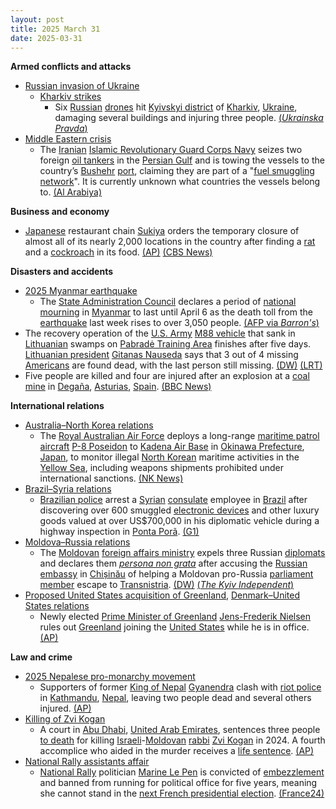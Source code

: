 ```yaml
---
layout: post
title: 2025 March 31
date: 2025-03-31
---
```



**Armed conflicts and attacks**

* [Russian invasion of Ukraine](https://en.wikipedia.org/wiki/Russian_invasion_of_Ukraine "Russian invasion of Ukraine")
  + [Kharkiv strikes](https://en.wikipedia.org/wiki/Kharkiv_strikes_%282022%E2%80%93present%29 "Kharkiv strikes (2022–present)")
    - Six [Russian](https://en.wikipedia.org/wiki/Russian_Armed_Forces "Russian Armed Forces") [drones](https://en.wikipedia.org/wiki/Drone_warfare "Drone warfare") hit [Kyivskyi district](https://en.wikipedia.org/wiki/Kyivskyi_District%2C_Kharkiv "Kyivskyi District, Kharkiv") of [Kharkiv](https://en.wikipedia.org/wiki/Kharkiv "Kharkiv"), [Ukraine](https://en.wikipedia.org/wiki/Ukraine "Ukraine"), damaging several buildings and injuring three people. [(*Ukrainska Pravda*)](https://www.pravda.com.ua/eng/news/2025/03/31/7505286/)
* [Middle Eastern crisis](https://en.wikipedia.org/wiki/Middle_Eastern_crisis_%282023%E2%80%93present%29 "Middle Eastern crisis (2023–present)")
  + The [Iranian](https://en.wikipedia.org/wiki/Iran "Iran") [Islamic Revolutionary Guard Corps Navy](https://en.wikipedia.org/wiki/Islamic_Revolutionary_Guard_Corps_Navy "Islamic Revolutionary Guard Corps Navy") seizes two foreign [oil tankers](https://en.wikipedia.org/wiki/Oil_tanker "Oil tanker") in the [Persian Gulf](https://en.wikipedia.org/wiki/Persian_Gulf "Persian Gulf") and is towing the vessels to the country’s [Bushehr](https://en.wikipedia.org/wiki/Bushehr "Bushehr") [port](https://en.wikipedia.org/wiki/Port "Port"), claiming they are part of a "[fuel smuggling network](https://en.wikipedia.org/wiki/Shadow_fleet "Shadow fleet")". It is currently unknown what countries the vessels belong to. [(Al Arabiya)](https://english.alarabiya.net/News/middle-east/2025/03/31/iran-s-irgc-seizes-two-foreign-tankers-carrying-smuggled-diesel-fuel)

**Business and economy**

* [Japanese](https://en.wikipedia.org/wiki/Japan "Japan") restaurant chain [Sukiya](https://en.wikipedia.org/wiki/Sukiya_%28restaurant_chain%29 "Sukiya (restaurant chain)") orders the temporary closure of almost all of its nearly 2,000 locations in the country after finding a [rat](https://en.wikipedia.org/wiki/Rat "Rat") and a [cockroach](https://en.wikipedia.org/wiki/Cockroach "Cockroach") in its food. [(AP)](https://apnews.com/article/japan-beef-bowl-chain-rat-insect-1fa6100fac147e43efc4b4a09ef25650) [(CBS News)](https://www.cbsnews.com/news/sukiya-rat-found-soup-japan-restaurant-shutting-2000-branches/)

**Disasters and accidents**

* [2025 Myanmar earthquake](https://en.wikipedia.org/wiki/2025_Myanmar_earthquake "2025 Myanmar earthquake")
  + The [State Administration Council](https://en.wikipedia.org/wiki/State_Administration_Council "State Administration Council") declares a period of [national mourning](https://en.wikipedia.org/wiki/National_day_of_mourning "National day of mourning") in [Myanmar](https://en.wikipedia.org/wiki/Myanmar "Myanmar") to last until April 6 as the death toll from the [earthquake](https://en.wikipedia.org/wiki/Earthquake "Earthquake") last week rises to over 3,050 people. [(AFP via *Barron's*)](https://www.barrons.com/news/myanmar-junta-declares-a-week-of-national-mourning-after-quake-faee3b34)
* The recovery operation of the [U.S. Army](https://en.wikipedia.org/wiki/United_States_Army "United States Army") [M88 vehicle](https://en.wikipedia.org/wiki/M88_recovery_vehicle "M88 recovery vehicle") that sank in [Lithuanian](https://en.wikipedia.org/wiki/Lithuania "Lithuania") swamps on [Pabradė Training Area](https://en.wikipedia.org/wiki/Pabrad%C4%97_Training_Area "Pabradė Training Area") finishes after five days. [Lithuanian president](https://en.wikipedia.org/wiki/President_of_Lithuania "President of Lithuania") [Gitanas Nauseda](https://en.wikipedia.org/wiki/Gitanas_Nauseda "Gitanas Nauseda") says that 3 out of 4 missing [Americans](https://en.wikipedia.org/wiki/Americans "Americans") are found dead, with the last person still missing. [(DW)](https://www.dw.com/en/lithuania-says-3-out-of-4-missing-us-soldiers-found-dead/a-72093038) [(LRT)](https://www.lrt.lt/en/news-in-english/19/2525052/lithuania-recovers-us-army-vehicle-from-swamp?srsltid=AfmBOooFIeD1JqZpTZp2lj3mWCqZE2Yd_QEIjTUsGNEQAzXcpp8MiZpy)
* Five people are killed and four are injured after an explosion at a [coal mine](https://en.wikipedia.org/wiki/Coal_mining "Coal mining") in [Degaña](https://en.wikipedia.org/wiki/Dega%C3%B1a "Degaña"), [Asturias](https://en.wikipedia.org/wiki/Asturias "Asturias"), [Spain](https://en.wikipedia.org/wiki/Spain "Spain"). [(BBC News)](https://www.bbc.co.uk/news/articles/c9dj1dx0y78o)

**International relations**

* [Australia–North Korea relations](https://en.wikipedia.org/wiki/Australia%E2%80%93North_Korea_relations "Australia–North Korea relations")
  + The [Royal Australian Air Force](https://en.wikipedia.org/wiki/Royal_Australian_Air_Force "Royal Australian Air Force") deploys a long-range [maritime patrol aircraft](https://en.wikipedia.org/wiki/Maritime_patrol_aircraft "Maritime patrol aircraft") [P-8 Poseidon](https://en.wikipedia.org/wiki/Boeing_P-8_Poseidon "Boeing P-8 Poseidon") to [Kadena Air Base](https://en.wikipedia.org/wiki/Kadena_Air_Base "Kadena Air Base") in [Okinawa Prefecture](https://en.wikipedia.org/wiki/Okinawa_Prefecture "Okinawa Prefecture"), [Japan](https://en.wikipedia.org/wiki/Japan "Japan"), to monitor illegal [North Korean](https://en.wikipedia.org/wiki/North_Korea "North Korea") maritime activities in the [Yellow Sea](https://en.wikipedia.org/wiki/Yellow_Sea "Yellow Sea"), including weapons shipments prohibited under international sanctions. [(NK News)](https://www.nknews.org/2025/03/australia-deploys-aircraft-to-monitor-north-koreas-illicit-maritime-activities/)
* [Brazil–Syria relations](https://en.wikipedia.org/wiki/Brazil%E2%80%93Syria_relations "Brazil–Syria relations")
  + [Brazilian police](https://en.wikipedia.org/wiki/Law_enforcement_in_Brazil "Law enforcement in Brazil") arrest a [Syrian](https://en.wikipedia.org/wiki/Syria "Syria") [consulate](https://en.wikipedia.org/wiki/Consulate "Consulate") employee in [Brazil](https://en.wikipedia.org/wiki/Brazil "Brazil") after discovering over 600 smuggled [electronic devices](https://en.wikipedia.org/wiki/Electronic_device "Electronic device") and other luxury goods valued at over US$700,000 in his diplomatic vehicle during a highway inspection in [Ponta Porã](https://en.wikipedia.org/wiki/Ponta_Por%C3%A3 "Ponta Porã"). [(G1)](https://g1.globo.com/ms/mato-grosso-do-sul/noticia/2025/03/28/vice-consul-da-siria-e-preso-com-mais-de-600-aparelhos-eletronicos-contrabandeados-em-ms.ghtml)
* [Moldova–Russia relations](https://en.wikipedia.org/wiki/Moldova%E2%80%93Russia_relations "Moldova–Russia relations")
  + The [Moldovan](https://en.wikipedia.org/wiki/Moldova "Moldova") [foreign affairs ministry](https://en.wikipedia.org/wiki/Ministry_of_Foreign_Affairs_%28Moldova%29 "Ministry of Foreign Affairs (Moldova)") expels three Russian [diplomats](https://en.wikipedia.org/wiki/Diplomat "Diplomat") and declares them *[persona non grata](https://en.wikipedia.org/wiki/Persona_non_grata "Persona non grata")* after accusing the [Russian embassy](https://en.wikipedia.org/wiki/List_of_diplomatic_missions_of_Russia "List of diplomatic missions of Russia") in [Chișinău](https://en.wikipedia.org/wiki/Chi%C8%99in%C4%83u "Chișinău") of helping a Moldovan pro-Russia [parliament member](https://en.wikipedia.org/wiki/Parliament_of_Moldova "Parliament of Moldova") escape to [Transnistria](https://en.wikipedia.org/wiki/Transnistria "Transnistria"). [(DW)](https://www.dw.com/en/moldova-expels-russian-diplomats-for-aiding-fugitive-mp/a-72100437) [(*The Kyiv Independent*)](https://kyivindependent.com/moldova-expels-three-russian-diplomats-for-aiding-fugitive-mps-escape-to-transnistria/)
* [Proposed United States acquisition of Greenland](https://en.wikipedia.org/wiki/Proposed_United_States_acquisition_of_Greenland "Proposed United States acquisition of Greenland"), [Denmark–United States relations](https://en.wikipedia.org/wiki/Denmark%E2%80%93United_States_relations "Denmark–United States relations")
  + Newly elected [Prime Minister of Greenland](https://en.wikipedia.org/wiki/Prime_Minister_of_Greenland "Prime Minister of Greenland") [Jens-Frederik Nielsen](https://en.wikipedia.org/wiki/Jens-Frederik_Nielsen "Jens-Frederik Nielsen") rules out [Greenland](https://en.wikipedia.org/wiki/Greenland "Greenland") joining the [United States](https://en.wikipedia.org/wiki/United_States "United States") while he is in office. [(AP)](https://apnews.com/article/greenland-trump-denmark-ff85e2f04c5e967b1bbd7714b9972bf8)

**Law and crime**

* [2025 Nepalese pro-monarchy movement](https://en.wikipedia.org/wiki/2025_Nepalese_pro-monarchy_movement "2025 Nepalese pro-monarchy movement")
  + Supporters of former [King of Nepal](https://en.wikipedia.org/wiki/King_of_Nepal "King of Nepal") [Gyanendra](https://en.wikipedia.org/wiki/Gyanendra_of_Nepal "Gyanendra of Nepal") clash with [riot police](https://en.wikipedia.org/wiki/Riot_police "Riot police") in [Kathmandu](https://en.wikipedia.org/wiki/Kathmandu "Kathmandu"), [Nepal](https://en.wikipedia.org/wiki/Nepal "Nepal"), leaving two people dead and several others injured. [(AP)](https://apnews.com/article/nepal-former-king-gyanendra-monarchy-protest-829d18b4cfadc9fa51f686c221901bf6)
* [Killing of Zvi Kogan](https://en.wikipedia.org/wiki/Killing_of_Zvi_Kogan "Killing of Zvi Kogan")
  + A court in [Abu Dhabi](https://en.wikipedia.org/wiki/Abu_Dhabi "Abu Dhabi"), [United Arab Emirates](https://en.wikipedia.org/wiki/United_Arab_Emirates "United Arab Emirates"), sentences three people [to death](https://en.wikipedia.org/wiki/Death_sentence "Death sentence") for killing [Israeli](https://en.wikipedia.org/wiki/Israelis "Israelis")-[Moldovan](https://en.wikipedia.org/wiki/Moldovans "Moldovans") [rabbi](https://en.wikipedia.org/wiki/Rabbi "Rabbi") [Zvi Kogan](https://en.wikipedia.org/wiki/Zvi_Kogan "Zvi Kogan") in 2024. A fourth accomplice who aided in the murder receives a [life sentence](https://en.wikipedia.org/wiki/Life_sentence "Life sentence"). [(AP)](https://apnews.com/article/emirates-death-sentence-rabbi-zvi-kogan-0c167275788c9c23df300a2f76fad60d)
* [National Rally assistants affair](https://en.wikipedia.org/wiki/National_Rally_assistants_affair "National Rally assistants affair")
  + [National Rally](https://en.wikipedia.org/wiki/National_Rally "National Rally") politician [Marine Le Pen](https://en.wikipedia.org/wiki/Marine_Le_Pen "Marine Le Pen") is convicted of [embezzlement](https://en.wikipedia.org/wiki/Embezzlement "Embezzlement") and banned from running for political office for five years, meaning she cannot stand in the [next French presidential election](https://en.wikipedia.org/wiki/2027_French_presidential_election "2027 French presidential election"). [(France24)](https://www.france24.com/en/live-news/20250331-%F0%9F%94%B4-french-court-convicts-far-right-leader-marine-le-pen-in-embezzlement-trial)

